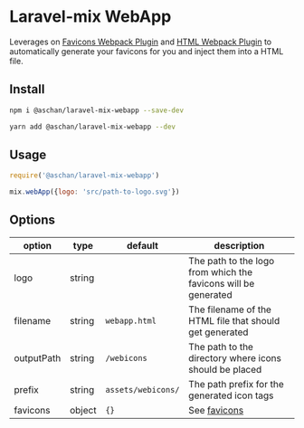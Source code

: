 # Laravel-mix WebApp

Leverages on [Favicons Webpack Plugin](https://github.com/jantimon/favicons-webpack-plugin) and [HTML Webpack Plugin](https://github.com/jantimon/html-webpack-plugin) to automatically generate your favicons for you and inject them into a HTML file.

## Install
```bash
npm i @aschan/laravel-mix-webapp --save-dev
```
```bash
yarn add @aschan/laravel-mix-webapp --dev
```

## Usage
```js
require('@aschan/laravel-mix-webapp')

mix.webApp({logo: 'src/path-to-logo.svg'})
```

## Options
| option     | type   | default            | description                                                         |
|------------|--------|--------------------|---------------------------------------------------------------------|
| logo       | string |                    | The path to the logo from which the favicons will be generated      |
| filename   | string | `webapp.html`      | The filename of the HTML file that should get generated             |
| outputPath | string | `/webicons`        | The path to the directory where icons should be placed              |
| prefix     | string | `assets/webicons/` | The path prefix for the generated icon tags                         |
| favicons   | object | `{}`               | See [favicons](https://github.com/jantimon/favicons-webpack-plugin) |
